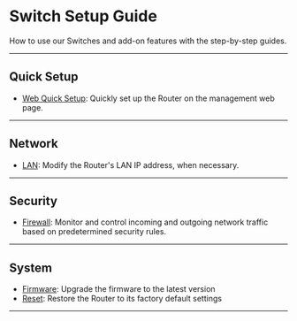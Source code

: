# Switch Setup Guide
How to use our Switches and add-on features with the step-by-step guides.

---

## Quick Setup
- [Web Quick Setup](quicksetup.md#-web-quick-setup): Quickly set up the Router on the management web page.

---

## Network
- [LAN](network.md#lan): Modify the Router's LAN IP address, when necessary.


--- 

## Security
- [Firewall](security.md#firewall): Monitor and control incoming and outgoing network traffic based on predetermined security rules.

---

## System
- [Firmware](system.md#firmware): Upgrade the firmware to the latest version
- [Reset](system.md#reset): Restore the Router to its factory default settings

---